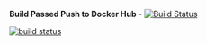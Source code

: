  **Build Passed  Push to Docker Hub** - [![Build Status](https://travis-ci.org/dwyl/esta.svg?branch=master)](https://travis-ci.org/dwyl/esta)

 <a href="https://circleci.com/gh/badges/shields/tree/master">
        <img src="https://img.shields.io/circleci/project/github/badges/shields/master" alt="build status"></a>

